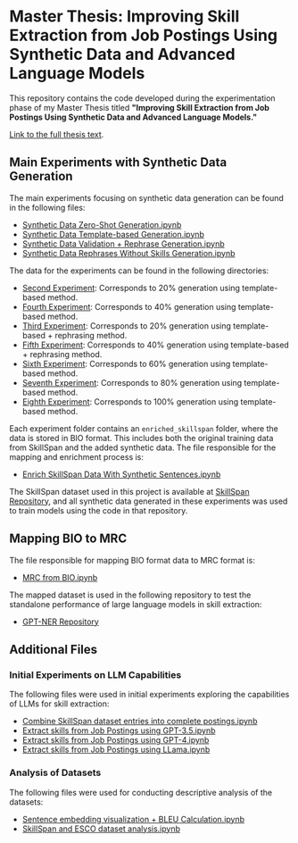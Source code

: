 # Master Thesis: Improving Skill Extraction from Job Postings Using Synthetic Data and Advanced Language Models

This repository contains the code developed during the experimentation phase of my Master Thesis titled **"Improving Skill Extraction from Job Postings Using Synthetic Data and Advanced Language Models."**

[Link to the full thesis text](https://er.ucu.edu.ua/handle/1/4672).


## Main Experiments with Synthetic Data Generation

The main experiments focusing on synthetic data generation can be found in the following files:

- [Synthetic Data Zero-Shot Generation.ipynb](./Synthetic%20Data%20Zero-Shot%20Generation.ipynb)
- [Synthetic Data Template-based Generation.ipynb](./Synthetic%20Data%20Template-based%20Generation.ipynb)
- [Synthetic Data Validation + Rephrase Generation.ipynb](./Synthetic%20Data%20Validation%20+%20Rephrase%20Generation.ipynb)
- [Synthetic Data Rephrases Without Skills Generation.ipynb](./Synthetic%20Data%20Rephrases%20Without%20Skills%20Generation.ipynb)

The data for the experiments can be found in the following directories:

- [Second Experiment](./data/experiments/second_experiment): Corresponds to 20% generation using template-based method.
- [Fourth Experiment](./data/experiments/fourth_experiment): Corresponds to 40% generation using template-based method.
- [Third Experiment](./data/experiments/third_experiment): Corresponds to 20% generation using template-based + rephrasing method.
- [Fifth Experiment](./data/experiments/fifth_experiment): Corresponds to 40% generation using template-based + rephrasing method.
- [Sixth Experiment](./data/experiments/sixth_experiment): Corresponds to 60% generation using template-based method.
- [Seventh Experiment](./data/experiments/seventh_experiment): Corresponds to 80% generation using template-based method.
- [Eighth Experiment](./data/experiments/eighth_experiment): Corresponds to 100% generation using template-based method.

Each experiment folder contains an `enriched_skillspan` folder, where the data is stored in BIO format. This includes both the original training data from SkillSpan and the added synthetic data. The file responsible for the mapping and enrichment process is:

- [Enrich SkillSpan Data With Synthetic Sentences.ipynb](./Enrich%20SkillSpan%20Data%20With%20Synthetic%20Sentences.ipynb)

The SkillSpan dataset used in this project is available at [SkillSpan Repository](https://github.com/kris927b/SkillSpan), and all synthetic data generated in these experiments was used to train models using the code in that repository.

## Mapping BIO to MRC

The file responsible for mapping BIO format data to MRC format is:

- [MRC from BIO.ipynb](MRC%20from%20BIO.ipynb)

The mapped dataset is used in the following repository to test the standalone performance of large language models in skill extraction:

- [GPT-NER Repository](https://github.com/andrii-myronenko/GPT-NER)

## Additional Files

### Initial Experiments on LLM Capabilities

The following files were used in initial experiments exploring the capabilities of LLMs for skill extraction:

- [Combine SkillSpan dataset entries into complete postings.ipynb](Combine%20SkillSpan%20dataset%20entries%20into%20complete%20postings.ipynb)
- [Extract skills from Job Postings using GPT-3.5.ipynb](Extract%20skills%20from%20Job%20Postings%20using%20GPT-3.5.ipynb)
- [Extract skills from Job Postings using GPT-4.ipynb](Extract%20skills%20from%20Job%20Postings%20using%20GPT-4.ipynb)
- [Extract skills from Job Postings using LLama.ipynb](Extract%20skills%20from%20Job%20Postings%20using%20LLama.ipynb)

### Analysis of Datasets

The following files were used for conducting descriptive analysis of the datasets:

- [Sentence embedding visualization + BLEU Calculation.ipynb](Sentence%20embedding%20visualization%20%2B%20BLEU%20Calculation.ipynb)
- [SkillSpan and ESCO dataset analysis.ipynb](SkillSpan%20and%20ESCO%20dataset%20analysis.ipynb)
